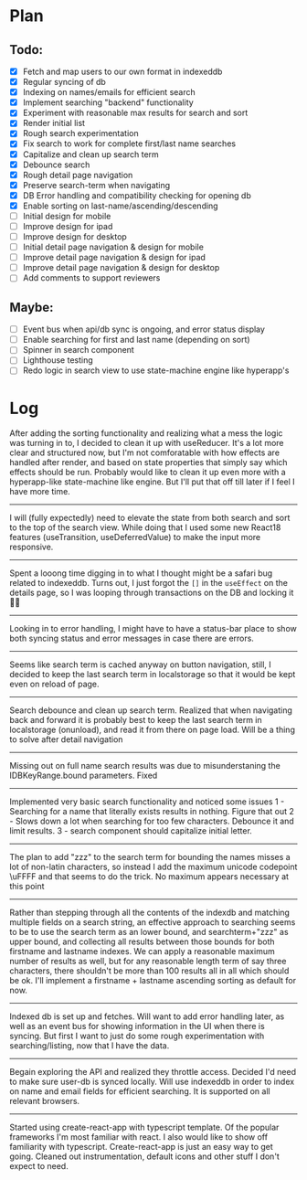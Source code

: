 # Plan

## Todo:

- [x] Fetch and map users to our own format in indexeddb
- [x] Regular syncing of db
- [x] Indexing on names/emails for efficient search
- [x] Implement searching "backend" functionality
- [x] Experiment with reasonable max results for search and sort
- [x] Render initial list
- [x] Rough search experimentation
- [x] Fix search to work for complete first/last name searches
- [x] Capitalize and clean up search term
- [x] Debounce search
- [x] Rough detail page navigation
- [x] Preserve search-term when navigating
- [x] DB Error handling and compatibility checking for opening db
- [x] Enable sorting on last-name/ascending/descending
- [ ] Initial design for mobile
- [ ] Improve design for ipad
- [ ] Improve design for desktop
- [ ] Initial detail page navigation & design for mobile
- [ ] Improve detail page navigation & design for ipad
- [ ] Improve detail page navigation & design for desktop
- [ ] Add comments to support reviewers

## Maybe:

- [ ] Event bus when api/db sync is ongoing, and error status display
- [ ] Enable searching for first and last name (depending on sort)
- [ ] Spinner in search component
- [ ] Lighthouse testing
- [ ] Redo logic in search view to use state-machine engine like hyperapp's

# Log

After adding the sorting functionality and realizing what a mess the logic
was turning in to, I decided to clean it up with useReducer. It's a lot
more clear and structured now, but I'm not comforatable with how effects
are handled after render, and based on state properties that simply say
which effects should be run. Probably would like to clean it up even more
with a hyperapp-like state-machine like engine. But I'll put that off till
later if I feel I have more time.

---

I will (fully expectedly) need to elevate the state from both search and sort to the top of the search view. While doing that I used some new React18 features (useTransition, useDeferredValue) to make the input more responsive.

---

Spent a looong time digging in to what I thought might be a safari bug related
to indexeddb. Turns out, I just forgot the `[]` in the `useEffect` on the details
page, so I was looping through transactions on the DB and locking it 🤦‍♂️

---

Looking in to error handling, I might have to have a status-bar place to show
both syncing status and error messages in case there are errors.

---

Seems like search term is cached anyway on button navigation,
still, I decided to keep the last search term in localstorage so that
it would be kept even on reload of page.

---

Search debounce and clean up search term. Realized that when navigating back and forward
it is probably best to keep the last search term in localstorage (onunload), and
read it from there on page load. Will be a thing to solve after detail navigation

---

Missing out on full name search results was due to misunderstaning the IDBKeyRange.bound parameters. Fixed

---

Implemented very basic search functionality and noticed some issues
1 - Searching for a name that literally exists results in nothing. Figure that out
2 - Slows down a lot when searching for too few characters. Debounce it and limit results.
3 - search component should capitalize initial letter.

---

The plan to add "zzz" to the search term for bounding the names misses a lot of non-latin characters, so instead I add the maximum unicode codepoint \\uFFFF and that seems to do the trick. No maximum appears necessary at this point

---

Rather than stepping through all the contents of the indexdb and matching multiple fields
on a search string, an effective approach to searching seems to be to use the search term
as an lower bound, and searchterm+"zzz" as upper bound, and collecting all results
between those bounds for both firstname and lastname indexes. We can apply a reasonable maximum number of results as well, but for any reasonable length term of say three characters, there shouldn't be more than 100 results all in all which should be ok.
I'll implement a firstname + lastname ascending sorting as default for now.

---

Indexed db is set up and fetches. Will want to add error handling later, as well as an event bus for showing information in the UI when there is syncing. But first I want to
just do some rough experimentation with searching/listing, now that I have the data.

---

Begain exploring the API and realized they throttle access. Decided I'd need to make sure user-db is synced locally. Will use indexeddb in order to index on name and email fields for efficient searching. It is supported on all relevant browsers.

---

Started using create-react-app with typescript template. Of the popular
frameworks I'm most familiar with react. I also would like to show off
familiarity with typescript. Create-react-app is just an easy way to get
going. Cleaned out instrumentation, default icons and other stuff I don't
expect to need.
